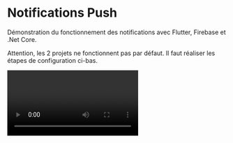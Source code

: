 # Notifications Push

Démonstration du fonctionnement des notifications avec Flutter, Firebase et .Net Core.

Attention, les 2 projets ne fonctionnent pas par défaut. Il faut réaliser les étapes de configuration ci-bas.

<Video url="https://youtu.be/rUWRijgkx14" />

## Configurer flutterfire

Suivez les étapes suivantes pour configurer flutterfire dans votre projet, si ce n'est pas déjà
fait.

[Lien vers la documentation de flutterfire.](https://firebase.google.com/docs/flutter/setup?platform=android&hl=fr)

Ajoutez le plugin `firebase_messaging`

```bash
flutter pub add firebase_messaging
```

Faire un dernier flutter configure

```bash
flutterfire configure
```

## Étapes pour .NET

### Clé Admin Firebase

Votre application .NET doit avoir la permission d'envoyer des notifications. Pour cela, vous devez
générer une clé privée pour l'API Firebase.

1. Sur votre projet firebase, allez dans les paramètres du projet, puis dans "Comptes de service".
2. En bas de la page, cliquez sur "Générer une nouvelle clé privée" pour téléchargez le fichier JSON
   généré.
3. Renommez le fichier en `firebase-admin.json`
4. Copier le fichier JSON dans le dossier du projet de l'API

## Suite

Prenez le temps de bien lire les TODO qui sont dans le code, dans l'ordre, pour comprendre comment
fonctionne l'envoi de notifications.

La partie la plus complexe est la gestion de l'état dans lequel votre application se trouve lorsqu'
une notification est reçue. Vous devez gérer les cas où l'application est en arrière-plan, en premier
plan, et fermée.

## Démonstration

Code de la démonstration : [DemoNotification](https://github.com/departement-info-cem/projet-prog/tree/main/code/DemoNotifications)

## Documentation à lire

- [Intégration au serveur](https://firebase.google.com/docs/cloud-messaging/send-message?hl=fr)
- [Réagir aux notifications sur le téléphone](https://firebase.flutter.dev/docs/messaging/usage#handling-messages)

